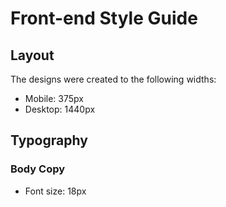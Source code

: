 # Front-end Style Guide

## Layout

The designs were created to the following widths:

- Mobile: 375px
- Desktop: 1440px

## Typography

### Body Copy

- Font size: 18px
